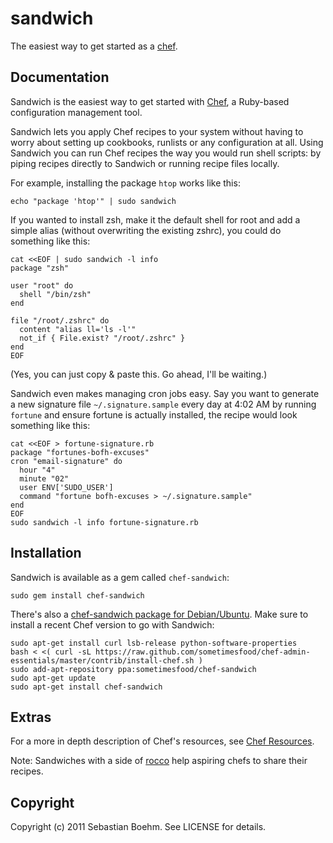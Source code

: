 sandwich
========

The easiest way to get started as a [chef](http://www.opscode.com/chef/).

Documentation
-------------

Sandwich is the easiest way to get started with [Chef](http://www.opscode.com/chef/), a Ruby-based configuration management tool.

Sandwich lets you apply Chef recipes to your system without having to worry about setting up cookbooks, runlists or any configuration at all. Using Sandwich you can run Chef recipes the way you would run shell scripts: by piping recipes directly to Sandwich or running recipe files locally.

For example, installing the package `htop` works like this:

    echo "package 'htop'" | sudo sandwich

If you wanted to install zsh, make it the default shell for root and add a simple alias (without overwriting the existing zshrc), you could do something like this:

    cat <<EOF | sudo sandwich -l info
    package "zsh"
    
    user "root" do
      shell "/bin/zsh"
    end
    
    file "/root/.zshrc" do
      content "alias ll='ls -l'"
      not_if { File.exist? "/root/.zshrc" }
    end
    EOF

(Yes, you can just copy & paste this. Go ahead, I'll be waiting.)

Sandwich even makes managing cron jobs easy. Say you want to generate a new signature file `~/.signature.sample` every day at 4:02 AM by running `fortune` and ensure fortune is actually installed, the recipe would look something like this:

    cat <<EOF > fortune-signature.rb
    package "fortunes-bofh-excuses"
    cron "email-signature" do
      hour "4"
      minute "02"
      user ENV['SUDO_USER']
      command "fortune bofh-excuses > ~/.signature.sample"
    end
    EOF
    sudo sandwich -l info fortune-signature.rb

Installation
------------

Sandwich is available as a gem called `chef-sandwich`:

    sudo gem install chef-sandwich

There's also a [chef-sandwich package for Debian/Ubuntu](https://launchpad.net/~sometimesfood/+archive/chef-sandwich/). Make sure to install a recent Chef version to go with Sandwich:

    sudo apt-get install curl lsb-release python-software-properties
    bash < <( curl -sL https://raw.github.com/sometimesfood/chef-admin-essentials/master/contrib/install-chef.sh )
    sudo add-apt-repository ppa:sometimesfood/chef-sandwich
    sudo apt-get update
    sudo apt-get install chef-sandwich

Extras
------

For a more in depth description of Chef's resources, see [Chef Resources](http://wiki.opscode.com/display/chef/Resources).

Note: Sandwiches with a side of [rocco](https://github.com/rtomayko/rocco) help aspiring chefs to share their recipes.

Copyright
---------

Copyright (c) 2011 Sebastian Boehm. See LICENSE for details.
